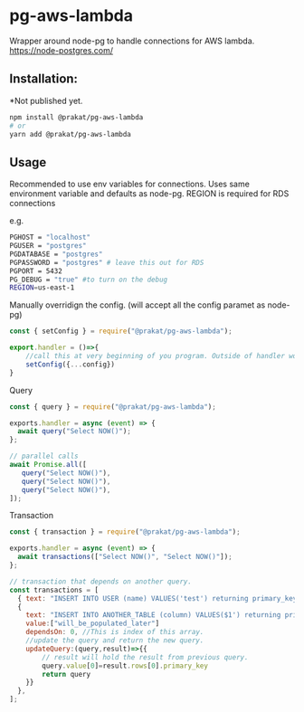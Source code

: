# pg-aws-lambda

Wrapper around node-pg to handle connections for AWS lambda.
https://node-postgres.com/

## Installation:

\*Not published yet.

```bash
npm install @prakat/pg-aws-lambda
# or
yarn add @prakat/pg-aws-lambda
```

## Usage

Recommended to use env variables for connections.
Uses same environment variable and defaults as node-pg. REGION is required for RDS connections

e.g.

```sh
PGHOST = "localhost"
PGUSER = "postgres"
PGDATABASE = "postgres"
PGPASSWORD = "postgres" # leave this out for RDS
PGPORT = 5432
PG_DEBUG = "true" #to turn on the debug
REGION=us-east-1
```

Manually overridign the config. (will accept all the config paramet as node-pg)

```js
const { setConfig } = require("@prakat/pg-aws-lambda");

export.handler = ()=>{
    //call this at very beginning of you program. Outside of handler works too if static.
    setConfig({...config})
}
```

Query

```js
const { query } = require("@prakat/pg-aws-lambda");

exports.handler = async (event) => {
  await query("Select NOW()");
};

// parallel calls
await Promise.all([
   query("Select NOW()"),
   query("Select NOW()"),
   query("Select NOW()"),
]);
```

Transaction

```js
const { transaction } = require("@prakat/pg-aws-lambda");

exports.handler = async (event) => {
  await transactions(["Select NOW()", "Select NOW()"]);
};

// transaction that depends on another query.
const transactions = [
  { text: "INSERT INTO USER (name) VALUES('test') returning primary_key" },
  {
    text: "INSERT INTO ANOTHER_TABLE (column) VALUES($1') returning primary_key",
    value:["will_be_populated_later"]
    dependsOn: 0, //This is index of this array.
    //update the query and return the new query.
    updateQuery:(query,result)=>{{
        // result will hold the result from previous query.
        query.value[0]=result.rows[0].primary_key
        return query
    }}
  },
];
```


